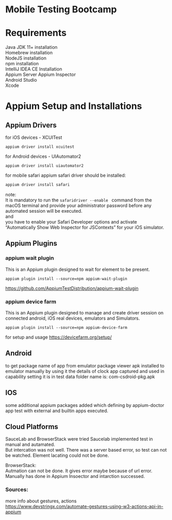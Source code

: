 # Mobile Testing Bootcamp

# Requirements  
Java JDK 11+ installation  
Homebrew installation  
NodeJS installation  
npm installation  
IntelliJ IDEA CE Installation  
Appium Server
Appium Inspector  
Android Studio  
Xcode  

# Appium Setup and Installations

## Appium Drivers
for iOS devices - XCUITest  
```ddt
appium driver install xcuitest
```
for Android devices - UIAutomator2  
```ddt
appium driver install uiautomator2
```
for mobile safari
appium safari driver should be installed:
```bash
appium driver install safari
```
note:   
It is mandatory to run the ```safaridriver --enable ```
command from the macOS terminal and provide your administrator password before any automated session will be executed.  
and  
you have to enable your Safari Developer options and activate “Automatically Show Web Inspector for JSContexts” for your iOS simulator.


## Appium Plugins

### appium wait plugin  
This is an Appium plugin designed to wait for element to be present.
``` 
appium plugin install --source=npm appium-wait-plugin
```
https://github.com/AppiumTestDistribution/appium-wait-plugin  


### appium device farm  
This is an Appium plugin designed to manage and create driver session on connected android, iOS real devices, emulators and Simulators.  
```
appium plugin install --source=npm appium-device-farm
```  
for setup and usage
https://devicefarm.org/setup/

## Android
to get package name of app from emulator package viewer apk installed to emulator manually
by using it the details of clock app captured and used in capability setting
it is in test data folder name is: com-csdroid-pkg.apk


## IOS
some additional appium packages added which defining by appium-doctor
app test with external and builtin apps executed.


## Cloud Platforms  
SauceLab and BrowserStack were tried
Saucelab implemented test in manual and autamated.  
But intercation was not well. There was a server based error, so test can not be watched. Element lacating could not be done.

BrowserStack:  
Autmation can not be done. It gives error maybe because of url error.
Manually has done in Appium Insoector and intarction successed.  



### Sources:  
more info about gestures, actions  
https://www.devstringx.com/automate-gestures-using-w3-actions-api-in-appium



